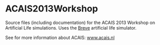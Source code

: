 ACAIS2013Workshop
=================

Source files (including documentation) for the ACAIS 2013 Workshop on Artificial Life simulations. Uses the [Breve](http://en.wikipedia.org/wiki/Breve_%28software%29) artificial life simulator.

See for more information about ACAIS: www.acais.nl
